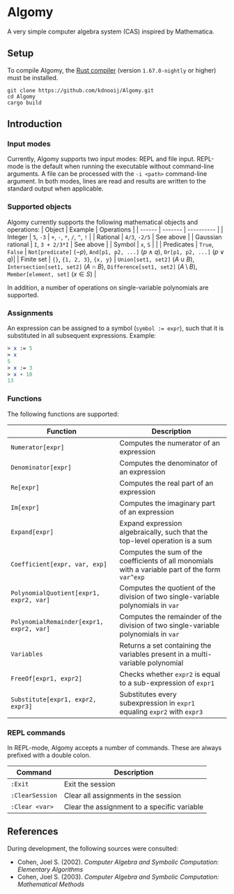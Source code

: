 # Algomy

A very simple computer algebra system (CAS) inspired by Mathematica.

## Setup

To compile Algomy, the [Rust compiler](https://www.rust-lang.org/tools/install) (version `1.67.0-nightly` or higher) must be installed.
```shell
git clone https://github.com/kdnooij/Algomy.git
cd Algomy
cargo build
```

## Introduction

### Input modes

Currently, Algomy supports two input modes: REPL and file input. REPL-mode is the default when running the executable without command-line arguments. A file can be processed with the `-i <path>` command-line argument.
In both modes, lines are read and results are written to the standard output when applicable.

### Supported objects

Algomy currently supports the following mathematical objects and operations:
| Object | Example | Operations | 
| ------ | ------- | ---------- |
| Integer | `5`, `-3` | `+`, `-`, `*`, `/`, `^`, `!` |
| Rational | `4/3`, `-2/5` | See above |
| Gaussian rational | `I`, `3 + 2/3*I` | See above |
| Symbol | `x`, `S` |  |
| Predicates | `True`, `False` | `Not[predicate]` ($\neg p$), `And[p1, p2, ...]` ($p\land q$), `Or[p1, p2, ...]` ($p\lor q$)|
| Finite set | `{}`, `{1, 2, 3}`, `{x, y}` | `Union[set1, set2]` ($A\cup B$), `Intersection[set1, set2]` ($A\cap B$), `Difference[set1, set2]` ($A\setminus B$), `Member[element, set]` ($x \in S$) |

In addition, a number of operations on single-variable polynomials are supported.

### Assignments

An expression can be assigned to a symbol (`symbol := expr`), such that it is substituted in all subsequent expressions.
Example:
```nb
> x := 5
> x
5
> x := 3
> x + 10
13
```

### Functions
The following functions are supported:

| Function | Description |
| -------- | ----------- |
| `Numerator[expr]` | Computes the numerator of an expression |
| `Denominator[expr]` | Computes the denominator of an expression |
| `Re[expr]` | Computes the real part of an expression |
| `Im[expr]` | Computes the imaginary part of an expression |
| `Expand[expr]` | Expand expression algebraically, such that the top-level operation is a sum |
| `Coefficient[expr, var, exp]` | Computes the sum of the coefficients of all monomials with a variable part of the form `var^exp` |
| `PolynomialQuotient[expr1, expr2, var]` | Computes the quotient of the division of two single-variable polynomials in `var` |
| `PolynomialRemainder[expr1, expr2, var]` | Computes the remainder of the division of two single-variable polynomials in `var` |
| `Variables` | Returns a set containing the variables present in a multi-variable polynomial  |
| `FreeOf[expr1, expr2]` | Checks whether `expr2` is equal to a sub-expression of `expr1` |
| `Substitute[expr1, expr2, expr3]` | Substitutes every subexpression in `expr1` equaling `expr2` with `expr3` |

### REPL commands

In REPL-mode, Algomy accepts a number of commands. These are always prefixed with a double colon.

| Command | Description |
| ------- | ----------- |
| `:Exit` | Exit the session |
| `:ClearSession` | Clear all assignments in the session |
| `:Clear <var>` | Clear the assignment to a specific variable |

## References

During development, the following sources were consulted:

* Cohen, Joel S. (2002). *Computer Algebra and Symbolic Computation: Elementary Algorithms*
* Cohen, Joel S. (2003). *Computer Algebra and Symbolic Computation: Mathematical Methods*